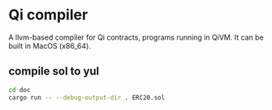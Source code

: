 # Qi compiler
A llvm-based compiler for Qi contracts, programs running in QiVM. It can be built in MacOS (x86_64).

## compile sol to yul
```bash
cd doc
cargo run -- --debug-output-dir . ERC20.sol
```
